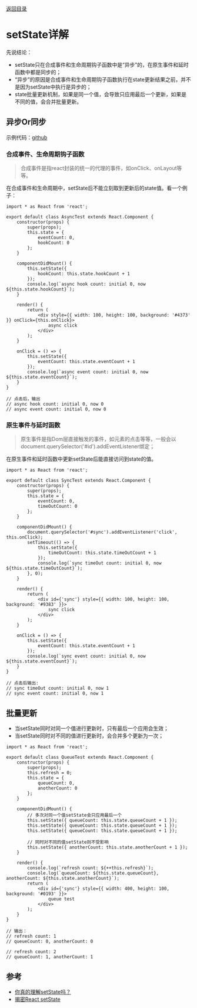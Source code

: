 [返回目录](../../README.md)
# setState详解
先说结论：
- setState只在合成事件和生命周期钩子函数中是“异步”的，在原生事件和延时函数中都是同步的；
- “异步”的原因是合成事件和生命周期钩子函数执行在state更新结果之前，并不是因为setState中执行是异步的；
- state批量更新机制，如果是同一个值，会导致只应用最后一个更新，如果是不同的值，会合并批量更新。

## 异步Or同步
示例代码：[github](https://github.com/Lskkkk/Demo/tree/master/set-state-demo/src)

### 合成事件、生命周期钩子函数
> 合成事件是指react封装的统一的代理的事件，如onClick、onLayout等等。
  
在合成事件和生命周期中，setState后不能立刻取到更新后的state值。看一个例子：
````
import * as React from 'react';

export default class AsyncTest extends React.Component {
    constructor(props) {
        super(props);
        this.state = {
            eventCount: 0,
            hookCount: 0
        };
    }

    componentDidMount() {
        this.setState({
            hookCount: this.state.hookCount + 1
        });
        console.log(`async hook count: initial 0, now ${this.state.hookCount}`);
    }

    render() {
        return (
            <div style={{ width: 100, height: 100, background: '#4373' }} onClick={this.onClick}>
                async click
            </div>
        );
    }

    onClick = () => {
        this.setState({
            eventCount: this.state.eventCount + 1
        });
        console.log(`async event count: initial 0, now ${this.state.eventCount}`);
    }
}

// 点击后，输出
// async hook count: initial 0, now 0
// async event count: initial 0, now 0
````

### 原生事件与延时函数
> 原生事件是指Dom层直接触发的事件，如元素的点击等等，一般会以document.querySelector('#id').addEventListener绑定；
  
在原生事件和延时函数中更新setState后能直接访问到state的值。

````
import * as React from 'react';

export default class SyncTest extends React.Component {
    constructor(props) {
        super(props);
        this.state = {
            eventCount: 0,
            timeOutCount: 0
        };
    }

    componentDidMount() {
        document.querySelector('#sync').addEventListener('click', this.onClick);
        setTimeout(() => {
            this.setState({
                timeOutCount: this.state.timeOutCount + 1
            });
            console.log(`sync timeOut count: initial 0, now ${this.state.timeOutCount}`);
        }, 0);
    }

    render() {
        return (
            <div id={'sync'} style={{ width: 100, height: 100, background: '#9383' }}>
                sync click
            </div>
        );
    }

    onClick = () => {
        this.setState({
            eventCount: this.state.eventCount + 1
        });
        console.log(`sync event count: initial 0, now ${this.state.eventCount}`);
    }
}

// 点击后输出: 
// sync timeOut count: initial 0, now 1
// sync event count: initial 0, now 1
````

## 批量更新
- 当setState同时对同一个值进行更新时，只有最后一个应用会生效；
- 当setState同时对不同的值进行更新时，会合并多个更新为一次；

````
import * as React from 'react';

export default class QueueTest extends React.Component {
    constructor(props) {
        super(props);
        this.refresh = 0;
        this.state = {
            queueCount: 0,
            anotherCount: 0
        };
    }

    componentDidMount() {
        // 多次对同一个值setState会只应用最后一个
        this.setState({ queueCount: this.state.queueCount + 1 });
        this.setState({ queueCount: this.state.queueCount + 1 });
        this.setState({ queueCount: this.state.queueCount + 1 });

        // 同时对不同的值setState则不受影响
        this.setState({ anotherCount: this.state.anotherCount + 1 });
    }

    render() {
        console.log(`refresh count: ${++this.refresh}`);
        console.log(`queueCount: ${this.state.queueCount}, anotherCount: ${this.state.anotherCount}`);
        return (
            <div id={'sync'} style={{ width: 400, height: 100, background: '#0193' }}>
                queue test
            </div>
        );
    }
}

// 输出：
// refresh count: 1
// queueCount: 0, anotherCount: 0

// refresh count: 2
// queueCount: 1, anotherCount: 1
````

## 参考
- [你真的理解setState吗？](https://juejin.im/post/5b45c57c51882519790c7441#heading-0)
- [揭密React setState](https://imweb.io/topic/5b189d04d4c96b9b1b4c4ed6)